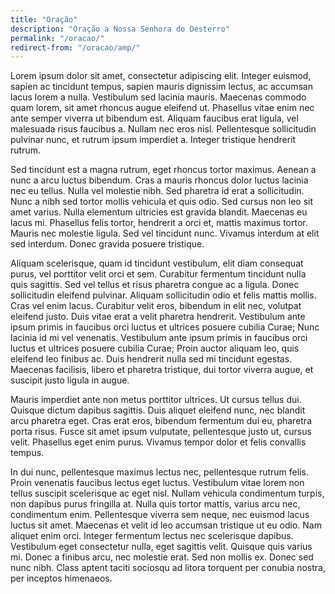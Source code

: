 ```yaml
---
title: "Oração"
description: "Oração a Nossa Senhora do Desterro"
permalink: "/oracao/"
redirect-from: "/oracao/amp/"
---
```


Lorem ipsum dolor sit amet, consectetur adipiscing elit. Integer euismod, sapien ac tincidunt tempus, sapien mauris dignissim lectus, ac accumsan lacus lorem a nulla. Vestibulum sed lacinia mauris. Maecenas commodo quam lorem, sit amet rhoncus augue eleifend ut. Phasellus vitae enim nec ante semper viverra ut bibendum est. Aliquam faucibus erat ligula, vel malesuada risus faucibus a. Nullam nec eros nisl. Pellentesque sollicitudin pulvinar nunc, et rutrum ipsum imperdiet a. Integer tristique hendrerit rutrum.

Sed tincidunt est a magna rutrum, eget rhoncus tortor maximus. Aenean a nunc a arcu luctus bibendum. Cras a mauris rhoncus dolor luctus lacinia nec eu tellus. Nulla vel molestie nibh. Sed pharetra id erat a sollicitudin. Nunc a nibh sed tortor mollis vehicula et quis odio. Sed cursus non leo sit amet varius. Nulla elementum ultricies est gravida blandit. Maecenas eu lacus mi. Phasellus felis tortor, hendrerit a orci et, mattis maximus tortor. Mauris nec molestie ligula. Sed vel tincidunt nunc. Vivamus interdum at elit sed interdum. Donec gravida posuere tristique.

Aliquam scelerisque, quam id tincidunt vestibulum, elit diam consequat purus, vel porttitor velit orci et sem. Curabitur fermentum tincidunt nulla quis sagittis. Sed vel tellus et risus pharetra congue ac a ligula. Donec sollicitudin eleifend pulvinar. Aliquam sollicitudin odio et felis mattis mollis. Cras vel enim lacus. Curabitur velit eros, bibendum in elit nec, volutpat eleifend justo. Duis vitae erat a velit pharetra hendrerit. Vestibulum ante ipsum primis in faucibus orci luctus et ultrices posuere cubilia Curae; Nunc lacinia id mi vel venenatis. Vestibulum ante ipsum primis in faucibus orci luctus et ultrices posuere cubilia Curae; Proin auctor aliquam leo, quis eleifend leo finibus ac. Duis hendrerit nulla sed mi tincidunt egestas. Maecenas facilisis, libero et pharetra tristique, dui tortor viverra augue, et suscipit justo ligula in augue.

Mauris imperdiet ante non metus porttitor ultrices. Ut cursus tellus dui. Quisque dictum dapibus sagittis. Duis aliquet eleifend nunc, nec blandit arcu pharetra eget. Cras erat eros, bibendum fermentum dui eu, pharetra porta risus. Fusce sit amet ipsum vulputate, pellentesque justo ut, cursus velit. Phasellus eget enim purus. Vivamus tempor dolor et felis convallis tempus.

In dui nunc, pellentesque maximus lectus nec, pellentesque rutrum felis. Proin venenatis faucibus lectus eget luctus. Vestibulum vitae lorem non tellus suscipit scelerisque ac eget nisl. Nullam vehicula condimentum turpis, non dapibus purus fringilla at. Nulla quis tortor mattis, varius arcu nec, condimentum enim. Pellentesque viverra sem neque, nec euismod lacus luctus sit amet. Maecenas et velit id leo accumsan tristique ut eu odio. Nam aliquet enim orci. Integer fermentum lectus nec scelerisque dapibus. Vestibulum eget consectetur nulla, eget sagittis velit. Quisque quis varius mi. Donec a finibus arcu, nec molestie erat. Sed non mollis ex. Donec sed nunc nibh. Class aptent taciti sociosqu ad litora torquent per conubia nostra, per inceptos himenaeos.
